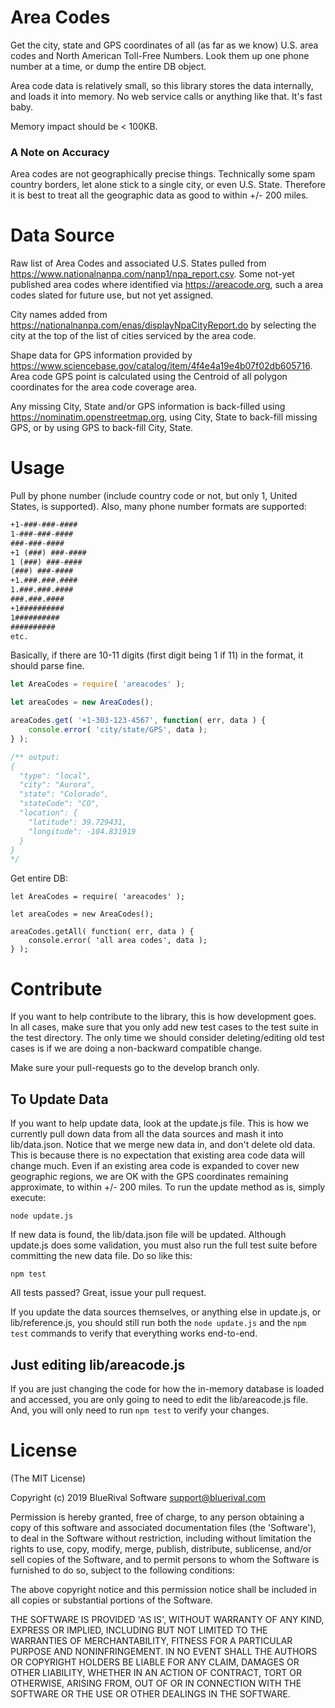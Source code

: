 Area Codes
========

Get the city, state and GPS coordinates of all (as far as we know) U.S. area codes and North American Toll-Free Numbers. Look them up one phone number at a time, or dump the entire DB object.

Area code data is relatively small, so this library stores the data internally, and loads it into memory. No web service calls or anything like that. It's fast baby.

Memory impact should be < 100KB.

### A Note on Accuracy

Area codes are not geographically precise things. Technically some spam country borders, let alone stick to a single 
city, or even U.S. State. Therefore it is best to treat all the geographic data as good to within +/- 200 miles. 


Data Source
========

Raw list of Area Codes and associated U.S. States pulled from https://www.nationalnanpa.com/nanp1/npa_report.csv. Some not-yet published area codes where identified via https://areacode.org, such a area codes slated for future use, but not yet assigned.

City names added from https://nationalnanpa.com/enas/displayNpaCityReport.do by selecting the city at the top of the list of cities serviced by the area code.

Shape data for GPS information provided by https://www.sciencebase.gov/catalog/item/4f4e4a19e4b07f02db605716. Area code GPS point is calculated using the Centroid of all polygon coordinates for the area code coverage area.

Any missing City, State and/or GPS information is back-filled using https://nominatim.openstreetmap.org, using City, State to back-fill missing GPS, or by using GPS to back-fill City, State.

Usage
========

Pull by phone number (include country code or not, but only 1, United States, is supported). Also, many phone number formats
are supported:

```txt
+1-###-###-####
1-###-###-####
###-###-####
+1 (###) ###-####
1 (###) ###-####
(###) ###-####
+1.###.###.####
1.###.###.####
###.###.####
+1##########
1##########
##########
etc.
```

Basically, if there are 10-11 digits (first digit being 1 if 11) in the format, it should parse fine.

```javascript
let AreaCodes = require( 'areacodes' );

let areaCodes = new AreaCodes();

areaCodes.get( '+1-303-123-4567', function( err, data ) {
	console.error( 'city/state/GPS', data );
} );

/** output:
{
  "type": "local", 
  "city": "Aurora",
  "state": "Colorado",
  "stateCode": "CO",
  "location": {
    "latitude": 39.729431,
    "longitude": -104.831919
  }
}
*/

```

Get entire DB:

```
let AreaCodes = require( 'areacodes' );

let areaCodes = new AreaCodes();

areaCodes.getAll( function( err, data ) {
	console.error( 'all area codes', data );
} );
```

Contribute
========

If you want to help contribute to the library, this is how development goes. In all cases, make sure that you only add
new test cases to the test suite in the test directory. The only time we should consider deleting/editing old test cases
is if we are doing a non-backward compatible change. 

Make sure your pull-requests go to the develop branch only. 

## To Update Data

If you want to help update data, look at the update.js file. This is how we currently pull down data from all the data
sources and mash it into lib/data.json. Notice that we merge new data in, and don't delete old data. This is because there
is no expectation that existing area code data will change much. Even if an existing area code is expanded to cover new
geographic regions, we are OK with the GPS coordinates remaining approximate, to within +/- 200 miles. To run the update
method as is, simply execute:

```node update.js```

If new data is found, the lib/data.json file will be updated. Although update.js does some validation, you must also run
the full test suite before committing the new data file. Do so like this:

```npm test```

All tests passed? Great, issue your pull request.

If you update the data sources themselves, or anything else in update.js, or lib/reference.js, you should still run both
the `node update.js` and the `npm test` commands to verify that everything works end-to-end.

## Just editing lib/areacode.js

If you are just changing the code for how the in-memory database is loaded and accessed, you are only going to need to 
edit the lib/areacode.js file. And, you will only need to run `npm test` to verify your changes. 


License
========

(The MIT License)

Copyright (c) 2019 BlueRival Software <support@bluerival.com>

Permission is hereby granted, free of charge, to any person obtaining a copy of
this software and associated documentation files (the 'Software'), to deal in
the Software without restriction, including without limitation the rights to
use, copy, modify, merge, publish, distribute, sublicense, and/or sell copies of
the Software, and to permit persons to whom the Software is furnished to do so,
subject to the following conditions:

The above copyright notice and this permission notice shall be included in all
copies or substantial portions of the Software.

THE SOFTWARE IS PROVIDED 'AS IS', WITHOUT WARRANTY OF ANY KIND, EXPRESS OR
IMPLIED, INCLUDING BUT NOT LIMITED TO THE WARRANTIES OF MERCHANTABILITY, FITNESS
FOR A PARTICULAR PURPOSE AND NONINFRINGEMENT. IN NO EVENT SHALL THE AUTHORS OR
COPYRIGHT HOLDERS BE LIABLE FOR ANY CLAIM, DAMAGES OR OTHER LIABILITY, WHETHER
IN AN ACTION OF CONTRACT, TORT OR OTHERWISE, ARISING FROM, OUT OF OR IN
CONNECTION WITH THE SOFTWARE OR THE USE OR OTHER DEALINGS IN THE SOFTWARE.
